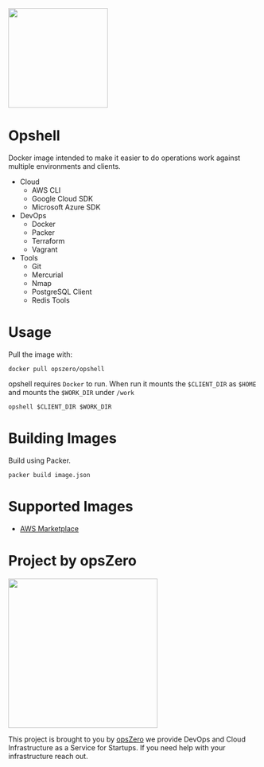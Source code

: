<img src="http://assets.opszero.com.s3.amazonaws.com/images/Opshell.png" width="200px" />

# Opshell

Docker image intended to make it easier to do operations work against
multiple environments and clients.

 - Cloud
    - AWS CLI
    - Google Cloud SDK
    - Microsoft Azure SDK
 - DevOps
    - Docker
    - Packer
    - Terraform
    - Vagrant
 - Tools
    - Git
    - Mercurial
    - Nmap
    - PostgreSQL Client
    - Redis Tools

# Usage

Pull the image with:

```
docker pull opszero/opshell
```

opshell requires `Docker` to run. When run it mounts the `$CLIENT_DIR` as
`$HOME` and mounts the `$WORK_DIR` under `/work`

```
opshell $CLIENT_DIR $WORK_DIR
```

# Building Images

Build using Packer.

```
packer build image.json
```

# Supported Images

 - [AWS Marketplace](https://aws.amazon.com/marketplace/pp/B075CLZTFG?qid=1504899558989&sr=0-2&ref_=srh_res_product_title)

# Project by opsZero

<a href="https://www.opszero.com"><img src="http://assets.opszero.com.s3.amazonaws.com/images/opszero_11_29_2016.png" width="300px"/></a>

This project is brought to you by [opsZero](https://www.opszero.com) we
provide DevOps and Cloud Infrastructure as a Service for Startups. If you
need help with your infrastructure reach out.

